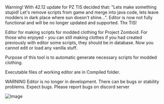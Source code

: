 Warning!
With 42.12 update for PZ TIS decided that: "Lets make something stupid! Let's remove scripts from game and merge into java code, lets leave modders in dark place where sun doesn't shine...". 
Editor is now not fully functional and will be no longer updated and supported. Thx TIS!


Editor for making scripts for modded clothing for Project Zomboid. For those who enjoyed - you can still making clothes if you had created previously with editor some scripts, they should be in database. Now you cannot edit or load any vanilla stuff.


Purpose of this tool is to automatic generate necessary scripts for modded clothing.


Executable files of working editor are in Compiled folder.


WARNING
Editor is no longer in development. There can be bugs or stability problems. Expect bugs.
Please report bugs on discord server

![Image](https://github.com/user-attachments/assets/d8178e91-28db-4593-b8cb-69add8bf7efd)
